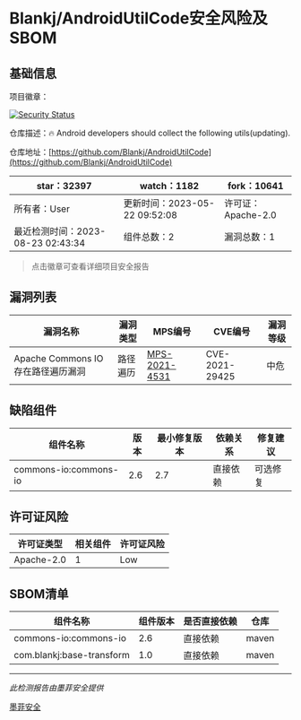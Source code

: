 # Blankj/AndroidUtilCode安全风险及SBOM

## 基础信息

项目徽章：

[![Security Status](https://www.murphysec.com/platform3/v31/badge/1694050700652011520.svg)](https://www.murphysec.com/console/report/1692598955136667648/1694050700652011520)

仓库描述：:fire: Android developers should collect the following utils(updating).

仓库地址：[https://github.com/Blankj/AndroidUtilCode](https://github.com/Blankj/AndroidUtilCode)

| star：32397 | watch：1182 | fork：10641 |
| ----------- | -------------- | ------------ |
| 所有者：User | 更新时间：2023-05-22 09:52:08 | 许可证：Apache-2.0 |
| 最近检测时间：2023-08-23 02:43:34 | 组件总数：2 | 漏洞总数：1 |

> 点击徽章可查看详细项目安全报告



## 漏洞列表

| 漏洞名称 | 漏洞类型 | MPS编号 | CVE编号 | 漏洞等级 |
| ------- | ------ | ------- | ------ | ----- |
|Apache Commons IO 存在路径遍历漏洞|路径遍历|[MPS-2021-4531](https://www.oscs1024.com/hd/MPS-2021-4531)|CVE-2021-29425|中危|




## 缺陷组件

| 组件名称 | 版本 | 最小修复版本 | 依赖关系 | 修复建议 |
| -------- | ---- | ------------ | -------- | -------- |
|commons-io:commons-io|2.6|2.7|直接依赖|可选修复|C:0|H:0|M:1|L:0|




## 许可证风险

| 许可证类型 | 相关组件 | 许可证风险 |
| ---------- | -------- | ---------- |
|Apache-2.0|1|Low|




## SBOM清单

| 组件名称 | 组件版本 | 是否直接依赖 | 仓库 |
| -------- | -------- | ------------ | ---- |
|commons-io:commons-io|2.6|直接依赖|maven|
|com.blankj:base-transform|1.0|直接依赖|maven|


------

*此检测报告由墨菲安全提供*

[墨菲安全](www.murphysec.com)